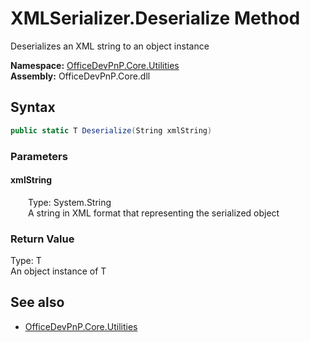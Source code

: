 # XMLSerializer.Deserialize Method  
Deserializes an XML string to an object instance  

**Namespace:** [OfficeDevPnP.Core.Utilities](OfficeDevPnP.Core.Utilities.md)  
**Assembly:** OfficeDevPnP.Core.dll  
## Syntax
```C#
public static T Deserialize(String xmlString)
```
### Parameters
#### xmlString  
&emsp;&emsp;Type: System.String  
&emsp;&emsp;A string in XML format that representing the serialized object  

### Return Value
Type: T  
An object instance of T

## See also
- [OfficeDevPnP.Core.Utilities](OfficeDevPnP.Core.Utilities.md)
